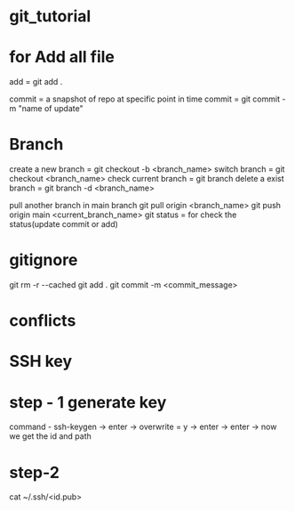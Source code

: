 # git_tutorial

# for Add all file
add = git add .

commit = a snapshot of repo at specific point in time
commit = git commit -m "name of update"


# Branch

create a new branch = git checkout -b <branch_name>
switch branch = git checkout <branch_name>
check current branch = git branch
delete a exist branch = git branch -d <branch_name>

pull another branch in main branch 
git pull origin <branch_name>
git push origin main <current_branch_name>
git status = for check the status(update commit or add)

# gitignore
git rm -r --cached
git add .
git commit -m <commit_message>

# conflicts

# SSH key
# step - 1 generate key
command - ssh-keygen -> enter -> overwrite = y -> enter -> enter -> now we get the id and path 

#  step-2 
cat ~/.ssh/<id.pub>